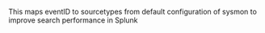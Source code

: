 This maps eventID to sourcetypes from default configuration of sysmon to improve search performance in Splunk